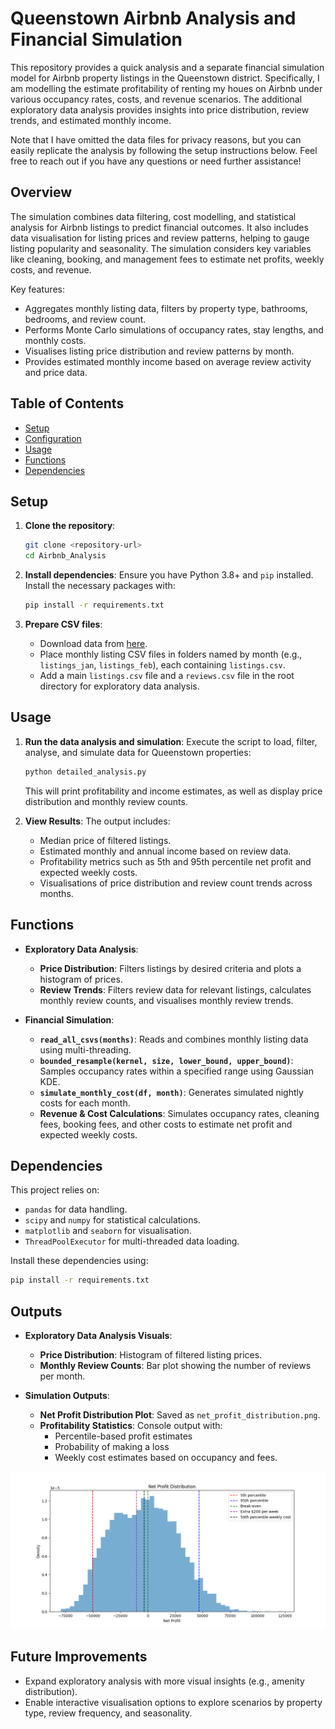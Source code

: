 # Queenstown Airbnb Analysis and Financial Simulation

This repository provides a quick analysis and a separate financial simulation model for Airbnb property listings in the Queenstown district. Specifically, I am modelling the estimate profitability of renting my houes on Airbnb under various occupancy rates, costs, and revenue scenarios. The additional exploratory data analysis provides insights into price distribution, review trends, and estimated monthly income.

Note that I have omitted the data files for privacy reasons, but you can easily replicate the analysis by following the setup instructions below. Feel free to reach out if you have any questions or need further assistance!

## Overview

The simulation combines data filtering, cost modelling, and statistical analysis for Airbnb listings to predict financial outcomes. It also includes data visualisation for listing prices and review patterns, helping to gauge listing popularity and seasonality. The simulation considers key variables like cleaning, booking, and management fees to estimate net profits, weekly costs, and revenue.

Key features:
- Aggregates monthly listing data, filters by property type, bathrooms, bedrooms, and review count.
- Performs Monte Carlo simulations of occupancy rates, stay lengths, and monthly costs.
- Visualises listing price distribution and review patterns by month.
- Provides estimated monthly income based on average review activity and price data.

## Table of Contents
- [Setup](#setup)
- [Configuration](#configuration)
- [Usage](#usage)
- [Functions](#functions)
- [Dependencies](#dependencies)

## Setup

1. **Clone the repository**:
   ```bash
   git clone <repository-url>
   cd Airbnb_Analysis
   ```

2. **Install dependencies**:
   Ensure you have Python 3.8+ and `pip` installed. Install the necessary packages with:
   ```bash
   pip install -r requirements.txt
   ```

3. **Prepare CSV files**:
   - Download data from [here](https://insideairbnb.com/get-the-data/).
   - Place monthly listing CSV files in folders named by month (e.g., `listings_jan`, `listings_feb`), each containing `listings.csv`.
   - Add a main `listings.csv` file and a `reviews.csv` file in the root directory for exploratory data analysis.

## Usage

1. **Run the data analysis and simulation**:
   Execute the script to load, filter, analyse, and simulate data for Queenstown properties:
   ```bash
   python detailed_analysis.py
   ```
   This will print profitability and income estimates, as well as display price distribution and monthly review counts.

2. **View Results**:
   The output includes:
   - Median price of filtered listings.
   - Estimated monthly and annual income based on review data.
   - Profitability metrics such as 5th and 95th percentile net profit and expected weekly costs.
   - Visualisations of price distribution and review count trends across months.

## Functions

- **Exploratory Data Analysis**:
  - **Price Distribution**: Filters listings by desired criteria and plots a histogram of prices.
  - **Review Trends**: Filters review data for relevant listings, calculates monthly review counts, and visualises monthly review trends.

- **Financial Simulation**:
  - **`read_all_csvs(months)`**: Reads and combines monthly listing data using multi-threading.
  - **`bounded_resample(kernel, size, lower_bound, upper_bound)`**: Samples occupancy rates within a specified range using Gaussian KDE.
  - **`simulate_monthly_cost(df, month)`**: Generates simulated nightly costs for each month.
  - **Revenue & Cost Calculations**: Simulates occupancy rates, cleaning fees, booking fees, and other costs to estimate net profit and expected weekly costs.

## Dependencies

This project relies on:
- `pandas` for data handling.
- `scipy` and `numpy` for statistical calculations.
- `matplotlib` and `seaborn` for visualisation.
- `ThreadPoolExecutor` for multi-threaded data loading.

Install these dependencies using:
```bash
pip install -r requirements.txt
```

## Outputs

- **Exploratory Data Analysis Visuals**:
  - **Price Distribution**: Histogram of filtered listing prices.
  - **Monthly Review Counts**: Bar plot showing the number of reviews per month.

- **Simulation Outputs**:
  - **Net Profit Distribution Plot**: Saved as `net_profit_distribution.png`.
  - **Profitability Statistics**: Console output with:
    - Percentile-based profit estimates
    - Probability of making a loss
    - Weekly cost estimates based on occupancy and fees.

![Net Profit Distribution](net_profit_distribution.png)


## Future Improvements

- Expand exploratory analysis with more visual insights (e.g., amenity distribution).
- Enable interactive visualisation options to explore scenarios by property type, review frequency, and seasonality.
